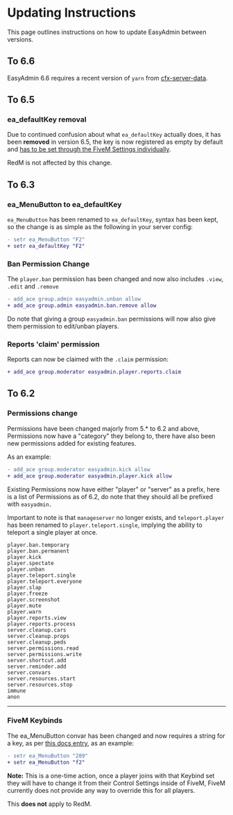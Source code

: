 # Updating Instructions

This page outlines instructions on how to update EasyAdmin between versions.

## To 6.6

EasyAdmin 6.6 requires a recent version of `yarn` from [cfx-server-data](https://github.com/citizenfx/cfx-server-data).

## To 6.5

### ea_defaultKey removal

Due to continued confusion about what `ea_defaultKey` actually does, it has been **removed** in version 6.5, the key is now registered as empty by default and [has to be set through the FiveM Settings individually](keybind.md).

RedM is not affected by this change.


## To 6.3

### ea_MenuButton to ea_defaultKey

`ea_MenuButton` has been renamed to `ea_defaultKey`, syntax has been kept, so the change is as simple as the following in your server config:

```diff
- setr ea_MenuButton "F2"
+ setr ea_defaultKey "F2"
```


### Ban Permission Change

The `player.ban` permission has been changed and now also includes `.view`, `.edit` and `.remove`

```diff
- add_ace group.admin easyadmin.unban allow
+ add_ace group.admin easyadmin.ban.remove allow
```

Do note that giving a group `easyadmin.ban` permissions will now also give them permission to edit/unban players.


### Reports 'claim' permission

Reports can now be claimed with the `.claim` permission:

```diff
+ add_ace group.moderator easyadmin.player.reports.claim
```



## To 6.2

### Permissions change

Permissions have been changed majorly from 5.* to 6.2 and above, Permissions now have a "category" they belong to, there have also been new permissions added for existing features.

As an example:

```diff
- add_ace group.moderator easyadmin.kick allow
+ add_ace group.moderator easyadmin.player.kick allow
```

Existing Permissions now have either "player" or "server" as a prefix, here is a list of Permissions as of 6.2, do note that they should all be prefixed with `easyadmin.`

Important to note is that `manageserver` no longer exists, and `teleport.player` has been renamed to `player.teleport.single`, implying the ability to teleport a single player at once.


```
player.ban.temporary
player.ban.permanent
player.kick
player.spectate
player.unban
player.teleport.single
player.teleport.everyone
player.slap
player.freeze
player.screenshot
player.mute
player.warn
player.reports.view
player.reports.process
server.cleanup.cars
server.cleanup.props
server.cleanup.peds
server.permissions.read
server.permissions.write
server.shortcut.add
server.reminder.add
server.convars
server.resources.start
server.resources.stop
immune
anon
```

___

### FiveM Keybinds

The ea_MenuButton convar has been changed and now requires a string for a key, as per [this docs entry](https://docs.fivem.net/docs/game-references/input-mapper-parameter-ids/keyboard/), as an example:

```diff
- setr ea_MenuButton "289"
+ setr ea_MenuButton "f2"
```

**Note:** This is a one-time action, once a player joins with that Keybind set they will have to change it from their Control Settings inside of FiveM, FiveM currently does not provide any way to override this for all players.

This **does not** apply to RedM.
